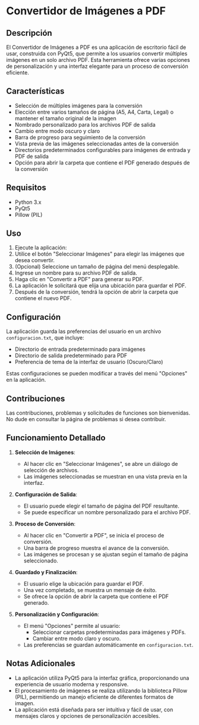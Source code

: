 # Convertidor de Imágenes a PDF

## Descripción

El Convertidor de Imágenes a PDF es una aplicación de escritorio fácil de usar, construida con PyQt5, que permite a los usuarios convertir múltiples imágenes en un solo archivo PDF. Esta herramienta ofrece varias opciones de personalización y una interfaz elegante para un proceso de conversión eficiente.

## Características

- Selección de múltiples imágenes para la conversión
- Elección entre varios tamaños de página (A5, A4, Carta, Legal) o mantener el tamaño original de la imagen
- Nombrado personalizado para los archivos PDF de salida
- Cambio entre modo oscuro y claro
- Barra de progreso para seguimiento de la conversión
- Vista previa de las imágenes seleccionadas antes de la conversión
- Directorios predeterminados configurables para imágenes de entrada y PDF de salida
- Opción para abrir la carpeta que contiene el PDF generado después de la conversión

## Requisitos

- Python 3.x
- PyQt5
- Pillow (PIL)

## Uso

1. Ejecute la aplicación:
2. Utilice el botón "Seleccionar Imágenes" para elegir las imágenes que desea convertir.
3. (Opcional) Seleccione un tamaño de página del menú desplegable.
4. Ingrese un nombre para su archivo PDF de salida.
5. Haga clic en "Convertir a PDF" para generar su PDF.
6. La aplicación le solicitará que elija una ubicación para guardar el PDF.
7. Después de la conversión, tendrá la opción de abrir la carpeta que contiene el nuevo PDF.

## Configuración

La aplicación guarda las preferencias del usuario en un archivo `configuracion.txt`, que incluye:
- Directorio de entrada predeterminado para imágenes
- Directorio de salida predeterminado para PDF
- Preferencia de tema de la interfaz de usuario (Oscuro/Claro)

Estas configuraciones se pueden modificar a través del menú "Opciones" en la aplicación.

## Contribuciones

Las contribuciones, problemas y solicitudes de funciones son bienvenidas. No dude en consultar la página de problemas si desea contribuir.

## Funcionamiento Detallado

1. **Selección de Imágenes**: 
   - Al hacer clic en "Seleccionar Imágenes", se abre un diálogo de selección de archivos.
   - Las imágenes seleccionadas se muestran en una vista previa en la interfaz.

2. **Configuración de Salida**:
   - El usuario puede elegir el tamaño de página del PDF resultante.
   - Se puede especificar un nombre personalizado para el archivo PDF.

3. **Proceso de Conversión**:
   - Al hacer clic en "Convertir a PDF", se inicia el proceso de conversión.
   - Una barra de progreso muestra el avance de la conversión.
   - Las imágenes se procesan y se ajustan según el tamaño de página seleccionado.

4. **Guardado y Finalización**:
   - El usuario elige la ubicación para guardar el PDF.
   - Una vez completado, se muestra un mensaje de éxito.
   - Se ofrece la opción de abrir la carpeta que contiene el PDF generado.

5. **Personalización y Configuración**:
   - El menú "Opciones" permite al usuario:
     - Seleccionar carpetas predeterminadas para imágenes y PDFs.
     - Cambiar entre modo claro y oscuro.
   - Las preferencias se guardan automáticamente en `configuracion.txt`.

## Notas Adicionales

- La aplicación utiliza PyQt5 para la interfaz gráfica, proporcionando una experiencia de usuario moderna y responsive.
- El procesamiento de imágenes se realiza utilizando la biblioteca Pillow (PIL), permitiendo un manejo eficiente de diferentes formatos de imagen.
- La aplicación está diseñada para ser intuitiva y fácil de usar, con mensajes claros y opciones de personalización accesibles.